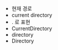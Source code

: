 - 현재 경로
- current directory	            
- . 로 표현
- CurrentDirectory
- directory	            
- Directory
